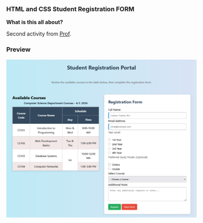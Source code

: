 ### **HTML and CSS Student Registration FORM**

**What is this all about?**

Second activity from [Prof](https://github.com/j-casimiro).

### **Preview**

![Preview](assets/preview.png)
